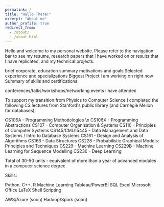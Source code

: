 ```yaml
---
permalink: /
title: "Hello There!"
excerpt: "About me"
author_profile: true
redirect_from: 
  - /about/
  - /about.html
---
```


Hello and welcome to my personal website. Please refer to the navigation bar to see my resume, research papers that I have worked on or results that I have replicated, and my technical projects.

brief corporate, education summary
motivations and goals
Selected experience and specializations
Biggest Project I am working on right now
Summary of skills and certifications

conferences/talks/workshops/networking events i have attended

To support my transition from Physics to Computer Science I completed the following CS lectures from Stanford's public library (and Carnegie Mellon for databases):

CS106A - Programming Methodologies \n
CS106X - Programming Abstractions
CS107 - Computer Organisation & Systems
CS110 - Principles of Computer Systems
CS145/CMU15445 - Data Management and Data Systems / Intro to Database Systems
CS161 - Design and Analysis of Algorithms
CS166 - Data Structures
CS228 - Probabilistic Graphical Models: Principles and Techniques
CS229 - Machine Learning
CS229B - Machine Learning for Sequence Modelling
CS230 - Deep Learning

Total of 30-50 units - equivalent of more than a year of advanced modules in a computer science degree

Skills:

Python, C++, R
Machine Learning
Tableau/PowerBI
SQL
Excel
Microsoft Office
LaTeX
Shell Scripting

AWS/Azure (soon)
Hadoop/Spark (soon)